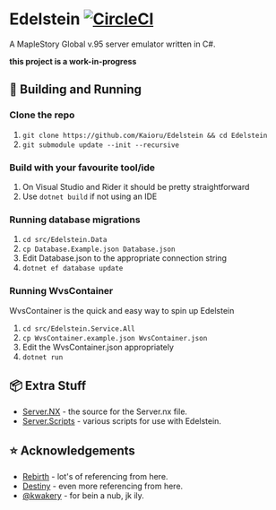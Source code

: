 # Edelstein [![CircleCI](https://circleci.com/gh/Kaioru/Edelstein.svg?style=svg)](https://circleci.com/gh/Kaioru/Edelstein)
A MapleStory Global v.95 server emulator written in C#.

**this project is a work-in-progress**

## 🔨 Building and Running
### Clone the repo
1. ```git clone https://github.com/Kaioru/Edelstein && cd Edelstein```
2. ```git submodule update --init --recursive```
### Build with your favourite tool/ide
1. On Visual Studio and Rider it should be pretty straightforward
2. Use ```dotnet build``` if not using an IDE
### Running database migrations
1. ```cd src/Edelstein.Data```
2. ```cp Database.Example.json Database.json```
3. Edit Database.json to the appropriate connection string
4. ```dotnet ef database update```
### Running WvsContainer
WvsContainer is the quick and easy way to spin up Edelstein
1. ```cd src/Edelstein.Service.All```
2. ```cp WvsContainer.example.json WvsContainer.json```
3. Edit the WvsContainer.json appropriately
4. ```dotnet run```

## 📦 Extra Stuff
* [Server.NX](https://github.com/kaioru/server.nx) - the source for the Server.nx file.
* [Server.Scripts](https://github.com/kaioru/server.scripts) - various scripts for use with Edelstein.

## ⭐️ Acknowledgements
* [Rebirth](https://github.com/RajanGrewal/Rebirth) - lot's of referencing from here.
* [Destiny](https://github.com/Fraysa/Destiny) - even more referencing from here.
* [@kwakery](https://github.com/kwakery) - for bein a nub, jk ily.
